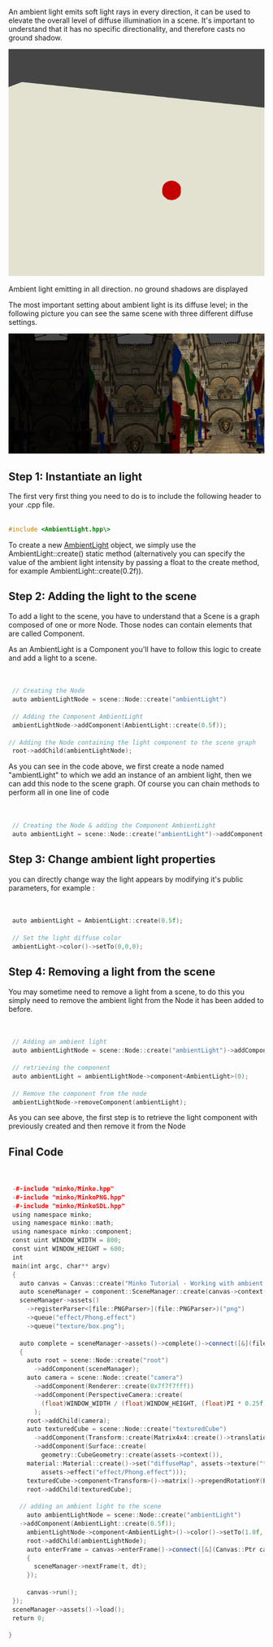 An ambient light emits soft light rays in every direction, it can be used to elevate the overall level of diffuse illumination in a scene. It's important to understand that it has no specific directionality, and therefore casts no ground shadow.

![](images/Ambientlight.png "images/Ambientlight.png")

Ambient light emitting in all direction. no ground shadows are displayed

The most important setting about ambient light is its diffuse level; in the following picture you can see the same scene with three different diffuse settings.

![](images/AmbientlightExample.png "images/AmbientlightExample.png")

Step 1: Instantiate an light
----------------------------

The first very first thing you need to do is to include the following header to your .cpp file.


```cpp
 
#include <AmbientLight.hpp\> 
```


To create a new [AmbientLight](http://doc.minko.io/reference/v3/classminko_1_1component_1_1_ambient_light.html) object, we simply use the AmbientLight::create() static method (alternatively you can specify the value of the ambient light intensity by passing a float to the create method, for example AmbientLight::create(0.2f)).

Step 2: Adding the light to the scene
-------------------------------------

To add a light to the scene, you have to understand that a Scene is a graph composed of one or more Node. Those nodes can contain elements that are called Component.

As an AmbientLight is a Component you'll have to follow this logic to create and add a light to a scene.


```cpp


 // Creating the Node
 auto ambientLightNode = scene::Node::create("ambientLight")

 // Adding the Component AmbientLight
 ambientLightNode->addComponent(AmbientLight::create(0.5f));

// Adding the Node containing the light component to the scene graph
 root->addChild(ambientLightNode);


```


As you can see in the code above, we first create a node named "ambientLight" to which we add an instance of an ambient light, then we can add this node to the scene graph. Of course you can chain methods to perform all in one line of code


```cpp


 // Creating the Node & adding the Component AmbientLight
 auto ambientLight = scene::Node::create("ambientLight")->addComponent(AmbientLight::create(0.5f));


```


Step 3: Change ambient light properties
---------------------------------------

you can directly change way the light appears by modifying it's public parameters, for example : 
```cpp


 auto ambientLight = AmbientLight::create(0.5f);

 // Set the light diffuse color
 ambientLight->color()->setTo(0,0,0);


```


Step 4: Removing a light from the scene
---------------------------------------

You may sometime need to remove a light from a scene, to do this you simply need to remove the ambient light from the Node it has been added to before.


```cpp


 // Adding an ambient light
 auto ambientLightNode = scene::Node::create("ambientLight")->addComponent(AmbientLight::create(0.5f));

 // retrieving the component 
 auto ambientLight = ambientLightNode->component<AmbientLight>(0);

 // Remove the component from the node
 ambientLightNode->removeComponent(ambientLight);


```


As you can see above, the first step is to retrieve the light component with previously created and then remove it from the Node

Final Code
----------


```cpp


 -#-include "minko/Minko.hpp"
 -#-include "minko/MinkoPNG.hpp"
 -#-include "minko/MinkoSDL.hpp"
 using namespace minko;
 using namespace minko::math;
 using namespace minko::component;
 const uint WINDOW_WIDTH = 800;
 const uint WINDOW_HEIGHT = 600;
 int
 main(int argc, char** argv)
 {
   auto canvas = Canvas::create("Minko Tutorial - Working with ambient lights", WINDOW_WIDTH, WINDOW_HEIGHT);
   auto sceneManager = component::SceneManager::create(canvas->context());
   sceneManager->assets()
     ->registerParser<[file::PNGParser>](file::PNGParser>)("png")
     ->queue("effect/Phong.effect")
     ->queue("texture/box.png");
 
   auto complete = sceneManager->assets()->complete()->connect([&](file::AssetLibrary::Ptr assets)
   {
     auto root = scene::Node::create("root")
       ->addComponent(sceneManager);
     auto camera = scene::Node::create("camera")
       ->addComponent(Renderer::create(0x7f7f7fff))
       ->addComponent(PerspectiveCamera::create(
         (float)WINDOW_WIDTH / (float)WINDOW_HEIGHT, (float)PI * 0.25f, .1f, 1000.f)
       );
     root->addChild(camera);
     auto texturedCube = scene::Node::create("texturedCube")
       ->addComponent(Transform::create(Matrix4x4::create()->translation(0.f, 0.f, -5.f)))
       ->addComponent(Surface::create(
         geometry::CubeGeometry::create(assets->context()),
     material::Material::create()->set("diffuseMap", assets->texture("texture/box.png")),
         assets->effect("effect/Phong.effect")));
     texturedCube->component<Transform>()->matrix()->prependRotationY(PI * 0.25f);
     root->addChild(texturedCube);

   // adding an ambient light to the scene
     auto ambientLightNode = scene::Node::create("ambientLight")
   ->addComponent(AmbientLight::create(0.5f));
     ambientLightNode->component<AmbientLight>()->color()->setTo(1.0f, 1.0f, 1.0f);
     root->addChild(ambientLightNode);
     auto enterFrame = canvas->enterFrame()->connect([&](Canvas::Ptr canvas, float t, float dt)
     {
       sceneManager->nextFrame(t, dt);
     });

     canvas->run();
 });
 sceneManager->assets()->load();
 return 0;

} 
```


